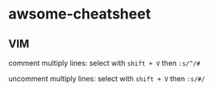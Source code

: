 # awsome-cheatsheet

## VIM

comment multiply lines:
  select with `shift + V` then `:s/^/#`
  
uncomment multiply lines:
  select with `shift + V` then `:s/#/`
